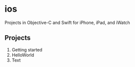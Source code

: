 # ios
Projects in Objective-C and Swift for iPhone, iPad, and iWatch
## Projects
1. Getting started
2. HelloWorld
3. Text
